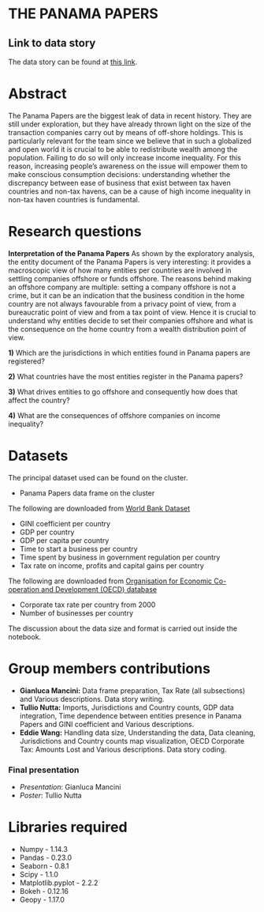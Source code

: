 # THE PANAMA PAPERS

## Link to data story
The data story can be found at [this link](https://ada-akbar.github.io/2018/12/13/panama-papers.html).

# Abstract

The Panama Papers are the biggest leak of data in recent history. They are still under exploration, but they have already thrown light on the size of the transaction companies carry out by means of off-shore holdings. This is particularly relevant for the team since we believe that in such a globalized and open world it is crucial to be able to redistribute wealth among the population. Failing to do so will only increase income inequality. For this reason, increasing people’s awareness on the issue will empower them to make conscious consumption decisions: understanding whether the discrepancy between ease of business that exist between tax haven countries and non-tax havens, can be a cause of high income inequality in non-tax haven countries is fundamental. 


# Research questions

**Interpretation of the Panama Papers**
As shown by the exploratory analysis, the entity document of the Panama Papers is very interesting: it provides a macroscopic view of how many entities per countries are involved in settling companies offshore or funds offshore. The reasons behind making an offshore company are multiple: setting a company offshore is not a crime, but it can be an indication that the business condition in the home country are not always favourable from a privacy point of view, from a bureaucratic point of view and from a tax point of view. Hence it is crucial to understand why entities decide to set their companies offshore and what is the consequence on the home country from a wealth distribution point of view.

**1)** Which are the jurisdictions in which entities found in Panama papers are registered?

**2)** What countries have the most entities register in the Panama papers?

**3)** What drives entities to go offshore and consequently how does that affect the country? 

**4)** What are the consequences of offshore companies on income inequality?



# Datasets

The principal dataset used can be found on the cluster.
 - Panama Papers data frame on the cluster
 
 The following are downloaded from [World Bank Dataset](https://data.worldbank.org)
 - GINI coefficient per country
 - GDP per country
 - GDP per capita per country
 - Time to start a business per country
 - Time spent by business in government regulation per country
 - Tax rate on income, profits and capital gains per country 
 
 The following are downloaded from [Organisation for Economic Co-operation and Development (OECD) database](https://data.oecd.org/)
 - Corporate tax rate per country from 2000
 - Number of businesses per country

The discussion about the data size and format is carried out inside the notebook.

# Group members contributions 
 - **Gianluca Mancini:** Data frame preparation, Tax Rate (all subsections) and Various descriptions. Data story writing.
 - **Tullio Nutta:** Imports, Jurisdictions and Country counts, GDP data integration, Time dependence between entities presence in Panama Papers and GINI coefficient and Various descriptions.
 - **Eddie Wang:** Handling data size, Understanding the data, Data cleaning, Jurisdictions and Country counts map visualization, OECD Corporate Tax: Amounts Lost and Various descriptions. Data story coding.
 
### Final presentation
- *Presentation*: Gianluca Mancini 
- *Poster*: Tullio Nutta

# Libraries required
 - Numpy - 1.14.3
 - Pandas - 0.23.0
 - Seaborn - 0.8.1
 - Scipy - 1.1.0
 - Matplotlib.pyplot - 2.2.2
 - Bokeh - 0.12.16
 - Geopy - 1.17.0
 



